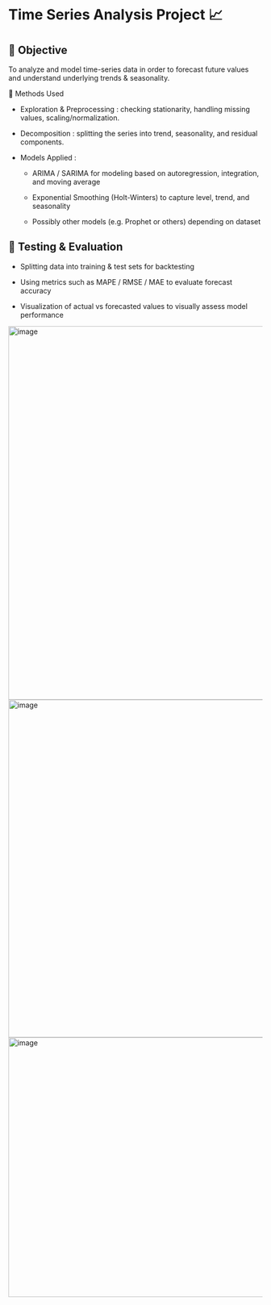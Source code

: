 # Time Series Analysis Project 📈
## 🎯 Objective

To analyze and model time-series data in order to forecast future values and understand underlying trends & seasonality.

🔎 Methods Used

- Exploration & Preprocessing : checking stationarity, handling missing values, scaling/normalization.

- Decomposition : splitting the series into trend, seasonality, and residual components.

- Models Applied :

  - ARIMA / SARIMA for modeling based on autoregression, integration, and moving average
  
  - Exponential Smoothing (Holt-Winters) to capture level, trend, and seasonality
  
  - Possibly other models (e.g. Prophet or others) depending on dataset

## 🧪 Testing & Evaluation

- Splitting data into training & test sets for backtesting

- Using metrics such as MAPE / RMSE / MAE to evaluate forecast accuracy

- Visualization of actual vs forecasted values to visually assess model performance

<img width="1112" height="741" alt="image" src="https://github.com/user-attachments/assets/46e00ffd-bb7b-4629-b8a1-9ce870314a59" />

<img width="930" height="670" alt="image" src="https://github.com/user-attachments/assets/32383113-5381-4207-b804-1d08de6be53f" />

<img width="974" height="515" alt="image" src="https://github.com/user-attachments/assets/5b7240e4-8144-4ffc-af12-47219f3641f9" />


